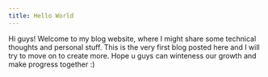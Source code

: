 ```yaml
---
title: Hello World
---
```

Hi guys! Welcome to my blog website, where I might share some technical thoughts and personal stuff. This is the very first blog posted here and I will try to move on to create more. Hope u guys can winteness our growth and make progress together :)